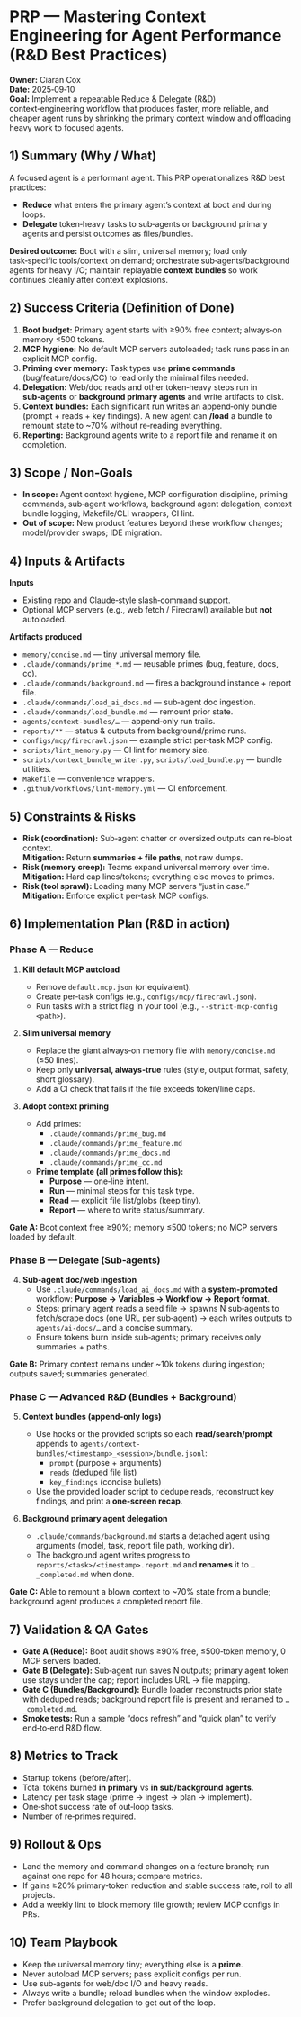 # PRP — Mastering Context Engineering for Agent Performance (R&D Best Practices)

**Owner:** Ciaran Cox  
**Date:** 2025‑09‑10  
**Goal:** Implement a repeatable Reduce & Delegate (R&D) context‑engineering workflow that produces faster, more reliable, and cheaper agent runs by shrinking the primary context window and offloading heavy work to focused agents.

## 1) Summary (Why / What)
A focused agent is a performant agent. This PRP operationalizes R&D best practices:
- **Reduce** what enters the primary agent’s context at boot and during loops.
- **Delegate** token‑heavy tasks to sub‑agents or background primary agents and persist outcomes as files/bundles.

**Desired outcome:** Boot with a slim, universal memory; load only task‑specific tools/context on demand; orchestrate sub‑agents/background agents for heavy I/O; maintain replayable **context bundles** so work continues cleanly after context explosions.

## 2) Success Criteria (Definition of Done)
1. **Boot budget:** Primary agent starts with ≥90% free context; always‑on memory ≤500 tokens.
2. **MCP hygiene:** No default MCP servers autoloaded; task runs pass in an explicit MCP config.
3. **Priming over memory:** Task types use **prime commands** (bug/feature/docs/CC) to read only the minimal files needed.
4. **Delegation:** Web/doc reads and other token‑heavy steps run in **sub‑agents** or **background primary agents** and write artifacts to disk.
5. **Context bundles:** Each significant run writes an append‑only bundle (prompt + reads + key findings). A new agent can **/load** a bundle to remount state to ~70% without re‑reading everything.
6. **Reporting:** Background agents write to a report file and rename it on completion.

## 3) Scope / Non‑Goals
- **In scope:** Agent context hygiene, MCP configuration discipline, priming commands, sub‑agent workflows, background agent delegation, context bundle logging, Makefile/CLI wrappers, CI lint.
- **Out of scope:** New product features beyond these workflow changes; model/provider swaps; IDE migration.

## 4) Inputs & Artifacts
**Inputs**
- Existing repo and Claude‑style slash‑command support.
- Optional MCP servers (e.g., web fetch / Firecrawl) available but **not** autoloaded.

**Artifacts produced**
- `memory/concise.md` — tiny universal memory file.
- `.claude/commands/prime_*.md` — reusable primes (bug, feature, docs, cc).
- `.claude/commands/background.md` — fires a background instance + report file.
- `.claude/commands/load_ai_docs.md` — sub‑agent doc ingestion.
- `.claude/commands/load_bundle.md` — remount prior state.
- `agents/context-bundles/…` — append‑only run trails.
- `reports/**` — status & outputs from background/prime runs.
- `configs/mcp/firecrawl.json` — example strict per‑task MCP config.
- `scripts/lint_memory.py` — CI lint for memory size.
- `scripts/context_bundle_writer.py`, `scripts/load_bundle.py` — bundle utilities.
- `Makefile` — convenience wrappers.
- `.github/workflows/lint-memory.yml` — CI enforcement.

## 5) Constraints & Risks
- **Risk (coordination):** Sub‑agent chatter or oversized outputs can re‑bloat context.  
  **Mitigation:** Return **summaries + file paths**, not raw dumps.
- **Risk (memory creep):** Teams expand universal memory over time.  
  **Mitigation:** Hard cap lines/tokens; everything else moves to primes.
- **Risk (tool sprawl):** Loading many MCP servers “just in case.”  
  **Mitigation:** Enforce explicit per‑task MCP configs.

## 6) Implementation Plan (R&D in action)

### Phase A — Reduce
1. **Kill default MCP autoload**
   - Remove `default.mcp.json` (or equivalent).
   - Create per‑task configs (e.g., `configs/mcp/firecrawl.json`).
   - Run tasks with a strict flag in your tool (e.g., `--strict-mcp-config <path>`).

2. **Slim universal memory**
   - Replace the giant always‑on memory file with `memory/concise.md` (≤50 lines).
   - Keep only **universal, always‑true** rules (style, output format, safety, short glossary).
   - Add a CI check that fails if the file exceeds token/line caps.

3. **Adopt context priming**
   - Add primes:
     - `.claude/commands/prime_bug.md`
     - `.claude/commands/prime_feature.md`
     - `.claude/commands/prime_docs.md`
     - `.claude/commands/prime_cc.md`
   - **Prime template (all primes follow this):**
     - **Purpose** — one‑line intent.
     - **Run** — minimal steps for this task type.
     - **Read** — explicit file list/globs (keep tiny).
     - **Report** — where to write status/summary.

**Gate A:** Boot context free ≥90%; memory ≤500 tokens; no MCP servers loaded by default.

### Phase B — Delegate (Sub‑agents)
4. **Sub‑agent doc/web ingestion**
   - Use `.claude/commands/load_ai_docs.md` with a **system‑prompted** workflow:
     **Purpose → Variables → Workflow → Report format**.
   - Steps: primary agent reads a seed file → spawns N sub‑agents to fetch/scrape docs (one URL per sub‑agent) → each writes outputs to `agents/ai-docs/…` and a concise summary.
   - Ensure tokens burn inside sub‑agents; primary receives only summaries + paths.

**Gate B:** Primary context remains under ~10k tokens during ingestion; outputs saved; summaries generated.

### Phase C — Advanced R&D (Bundles + Background)
5. **Context bundles (append‑only logs)**
   - Use hooks or the provided scripts so each **read/search/prompt** appends to `agents/context-bundles/<timestamp>_<session>/bundle.jsonl`:
     - `prompt` (purpose + arguments)
     - `reads` (deduped file list)
     - `key_findings` (concise bullets)
   - Use the provided loader script to dedupe reads, reconstruct key findings, and print a **one‑screen recap**.

6. **Background primary agent delegation**
   - `.claude/commands/background.md` starts a detached agent using arguments (model, task, report file path, working dir).
   - The background agent writes progress to `reports/<task>/<timestamp>.report.md` and **renames** it to `…_completed.md` when done.

**Gate C:** Able to remount a blown context to ~70% state from a bundle; background agent produces a completed report file.

## 7) Validation & QA Gates
- **Gate A (Reduce):** Boot audit shows ≥90% free, ≤500‑token memory, 0 MCP servers loaded.
- **Gate B (Delegate):** Sub‑agent run saves N outputs; primary agent token use stays under the cap; report includes URL → file mapping.
- **Gate C (Bundles/Background):** Bundle loader reconstructs prior state with deduped reads; background report file is present and renamed to `…_completed.md`.
- **Smoke tests:** Run a sample “docs refresh” and “quick plan” to verify end‑to‑end R&D flow.

## 8) Metrics to Track
- Startup tokens (before/after).  
- Total tokens burned **in primary** vs **in sub/background agents**.  
- Latency per task stage (prime → ingest → plan → implement).  
- One‑shot success rate of out‑loop tasks.  
- Number of re‑primes required.

## 9) Rollout & Ops
- Land the memory and command changes on a feature branch; run against one repo for 48 hours; compare metrics.  
- If gains ≥20% primary‑token reduction and stable success rate, roll to all projects.  
- Add a weekly lint to block memory file growth; review MCP configs in PRs.

## 10) Team Playbook
- Keep the universal memory tiny; everything else is a **prime**.  
- Never autoload MCP servers; pass explicit configs per run.  
- Use sub‑agents for web/doc I/O and heavy reads.  
- Always write a bundle; reload bundles when the window explodes.  
- Prefer background delegation to get out of the loop.
